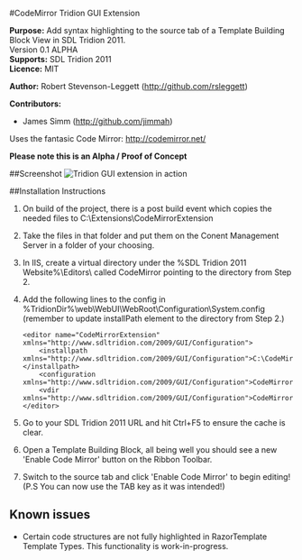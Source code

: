 #CodeMirror Tridion GUI Extension

**Purpose:** Add syntax highlighting to the source tab of a Template Building Block View in SDL Tridion 2011.  
Version 0.1 ALPHA  
**Supports:** SDL Tridion 2011  
**Licence:** MIT

**Author:** 
Robert Stevenson-Leggett (http://github.com/rsleggett)

**Contributors:**

 * James Simm (http://github.com/jimmah)

Uses the fantasic Code Mirror: http://codemirror.net/

**Please note this is an Alpha / Proof of Concept**

##Screenshot
![Tridion GUI extension in action](https://github.com/buildingblocks/tridion-mirror/raw/master/Capture.PNG "Extension in action")

##Installation Instructions

 1. On build of the project, there is a post build event which copies the needed files to C:\Extensions\CodeMirrorExtension
 2. Take the files in that folder and put them on the Conent Management Server in a folder of your choosing.
 3. In IIS, create a virtual directory under the %SDL Tridion 2011 Website%\Editors\ called CodeMirror pointing to the directory from Step 2.
 4. Add the following lines to the config in %TridionDir%\web\WebUI\WebRoot\Configuration\System.config (remember to update installPath element to the directory from Step 2.)
 
        <editor name="CodeMirrorExtension" xmlns="http://www.sdltridion.com/2009/GUI/Configuration">
		    <installpath xmlns="http://www.sdltridion.com/2009/GUI/Configuration">C:\CodeMirrorExtension\</installpath>
		    <configuration xmlns="http://www.sdltridion.com/2009/GUI/Configuration">CodeMirrorExtension.config</configuration>
		    <vdir xmlns="http://www.sdltridion.com/2009/GUI/Configuration">CodeMirror</vdir>
	    </editor>
	
 5. Go to your SDL Tridion 2011 URL and hit Ctrl+F5 to ensure the cache is clear.
 6. Open a Template Building Block, all being well you should see a new 'Enable Code Mirror' button on the Ribbon Toolbar.
 7. Switch to the source tab and click 'Enable Code Mirror' to begin editing! (P.S You can now use the TAB key as it was intended!)
 
## Known issues

 * Certain code structures are not fully highlighted in RazorTemplate Template Types. This functionality is work-in-progress.